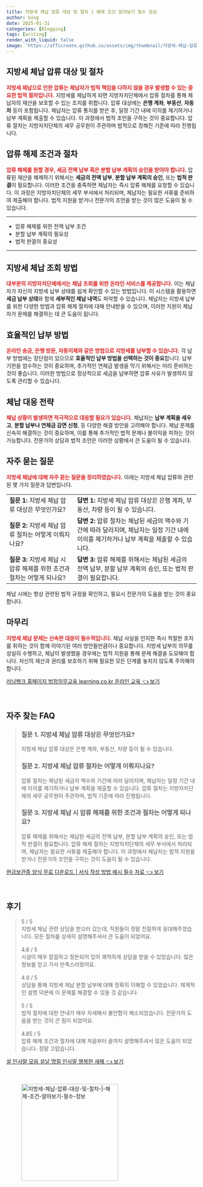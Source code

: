 ```yaml
---
title: 지방세 체납 압류 대상 및 절차 | 해제 조건 알아보기 필수 정보
author: bing
date: 2025-01-31
categories: [Blogging]
tags: [writing]
render_with_liquid: false
image: 'https://afficreate.github.io/assets/img/thumbnail/지방세-체납-압류-대상-및-절차-|-해제-조건-알아보기-필수-정보.webp'
---
```



<h2 id='지방세 체납 압류 대상 및 절차'>지방세 체납 압류 대상 및 절차</h2>

<p><b><span style="color: #ee2323;">지방세 체납으로 인한 압류는 체납자가 법적 책임을 다하지 않을 경우 발생할 수 있는 중요한 법적 절차입니다.</span></b>  지방세를 체납하게 되면 지방자치단체에서 압류 절차를 통해 체납자의 재산을 보호할 수 있는 조치를 취합니다. 압류 대상에는 <b>은행 계좌</b>, <b>부동산</b>, <b>자동차</b> 등이 포함됩니다. 체납자는 압류 통지를 받은 후, 일정 기간 내에 이의를 제기하거나 납부 계획을 제출할 수 있습니다. 이 과정에서 법적 조언을 구하는 것이 중요합니다. 압류 절차는 지방자치단체의 세무 공무원이 주관하며 법적으로 정해진 기준에 따라 진행됩니다.</p>

<h2 id='압류 해제 조건과 절차'>압류 해제 조건과 절차</h2>

<p><b><span style="color: #ee2323;">압류 해제를 원할 경우, 세금 전액 납부 혹은 분할 납부 계획의 승인을 받아야 합니다.</span></b> 압류된 재산을 해제하기 위해서는 <b>세금의 전액 납부</b>, <b>분할 납부 계획의 승인</b>, 또는 <b>법적 판결</b>이 필요합니다. 이러한 조건을 충족하면 체납자는 즉시 압류 해제를 요청할 수 있습니다. 이 과정은 지방자치단체의 세무 부서에서 처리되며, 체납자는 필요한 서류를 준비하여 제출해야 합니다. 법적 지원을 받거나 전문가의 조언을 받는 것이 많은 도움이 될 수 있습니다.</p>

<hr />

<ul>
    <li>압류 해제를 위한 전액 납부 조건</li>
    <li>분할 납부 계획의 필요성</li>
    <li>법적 판결의 중요성</li>
</ul>

<hr />

<h2 id='지방세 체납 조회 방법'>지방세 체납 조회 방법</h2>

<p><b><span style="color: #ee2323;">대부분의 지방자치단체에서는 체납 조회를 위한 온라인 서비스를 제공합니다.</span></b> 이는 체납자가 자신의 지방세 납부 상태를 쉽게 확인할 수 있는 방법입니다. 이 시스템을 활용하면 <b>세금 납부 상태</b>와 함께 <b>세부적인 체납 내역</b>도 파악할 수 있습니다. 체납자는 지방세 납부를 위한 다양한 방법과 압류 해제 절차에 대해 안내받을 수 있으며, 이러한 지원이 체납자가 문제를 해결하는 데 큰 도움이 됩니다.</p>

<h2 id='효율적인 납부 방법'>효율적인 납부 방법</h2>

<p><b><span style="color: #ee2323;">온라인 송금, 은행 방문, 자동이체와 같은 방법으로 지방세를 납부할 수 있습니다.</span></b> 각 납부 방법에는 장단점이 있으므로 <b>효율적인 납부 방법을 선택하는 것이 중요</b>합니다. 납부 기한을 엄수하는 것이 중요하며, 추가적인 연체금 발생을 막기 위해서는 미리 준비하는 것이 좋습니다. 이러한 방법으로 정상적으로 세금을 납부하면 압류 사유가 발생하지 않도록 관리할 수 있습니다.</p>

<h2 id='체납 대응 전략'>체납 대응 전략</h2>

<p><b><span style="color: #ee2323;">체납 상황이 발생하면 적극적으로 대응할 필요가 있습니다.</span></b> 체납자는 <b>납부 계획을 세우고</b>, <b>분할 납부나 연체금 감면 신청</b>, 등 다양한 해결 방안을 고려해야 합니다. 체납 문제를 신속히 해결하는 것이 중요하며, 이를 통해 추가적인 법적 문제나 불이익을 피하는 것이 가능합니다. 전문가의 상담과 법적 조언은 이러한 상황에서 큰 도움이 될 수 있습니다.</p>

<h2 id='자주 묻는 질문'>자주 묻는 질문</h2>

<p><b><span style="color: #ee2323;">지방세 체납에 대해 자주 묻는 질문을 정리하였습니다.</span></b> 아래는 지방세 체납 압류와 관련된 몇 가지 질문과 답변입니다.</p>

<table>
    <tr>
        <td><b>질문 1:</b> 지방세 체납 압류 대상은 무엇인가요?</td>
        <td><b>답변 1:</b> 지방세 체납 압류 대상은 은행 계좌, 부동산, 차량 등이 될 수 있습니다.</td>
    </tr>
    <tr>
        <td><b>질문 2:</b> 지방세 체납 압류 절차는 어떻게 이뤄지나요?</td>
        <td><b>답변 2:</b> 압류 절차는 체납된 세금의 액수와 기간에 따라 달라지며, 체납자는 일정 기간 내에 이의를 제기하거나 납부 계획을 제출할 수 있습니다.</td>
    </tr>
    <tr>
        <td><b>질문 3:</b> 지방세 체납 시 압류 해제를 위한 조건과 절차는 어떻게 되나요?</td>
        <td><b>답변 3:</b> 압류 해제를 위해서는 체납된 세금의 전액 납부, 분할 납부 계획의 승인, 또는 법적 판결이 필요합니다.</td>
    </tr>
</table>

<p>체납 시에는 항상 관련된 법적 규정을 확인하고, 필요시 전문가의 도움을 받는 것이 중요합니다.</p>

<h2 id='마무리'>마무리</h2>

<p><b><span style="color: #ee2323;">지방세 체납 문제는 신속한 대응이 필수적입니다.</span></b> 체납 사실을 인지한 즉시 적절한 조치를 취하는 것이 함께 이야기된 여러 방안들만큼이나 중요합니다. 지방세 납부의 의무를 성실히 수행하고, 체납이 발생했을 경우에는 법적 지원을 통해 문제 해결을 도모해야 합니다. 자신의 재산과 권리를 보호하기 위해 필요한 모든 단계를 놓치지 않도록 주의해야 합니다. </p>


<p><a class="click-button" title="러닝뱅크 홈페이지 법정의무교육 learning.co.kr 온라인 교육" href="https://afficreate.github.io/posts/%EB%9F%AC%EB%8B%9D%EB%B1%85%ED%81%AC-%ED%99%88%ED%8E%98%EC%9D%B4%EC%A7%80-%EB%B2%95%EC%A0%95%EC%9D%98%EB%AC%B4%EA%B5%90%EC%9C%A1-learning.co.kr-%EC%98%A8%EB%9D%BC%EC%9D%B8-%EA%B5%90%EC%9C%A1/" rel="dofollow">러닝뱅크 홈페이지 법정의무교육 learning.co.kr 온라인 교육 👈 보기</a></p><br>
<h2 id='자주_찾는_FAQ'>자주 찾는 FAQ</h2>
<div itemscope="" itemtype="https://schema.org/FAQPage"> 
<blockquote> 
<div itemscope="" itemprop="mainEntity" itemtype="https://schema.org/Question"> 
<h3 itemprop="name">질문 1. 지방세 체납 압류 대상은 무엇인가요?</h3> 
<div itemscope="" itemprop="acceptedAnswer" itemtype="https://schema.org/Answer"> 
<span itemprop="text"> 
<p>지방세 체납 압류 대상은 은행 계좌, 부동산, 차량 등이 될 수 있습니다.</p> 
</span> 
</div> 
</div> 

<div itemscope="" itemprop="mainEntity" itemtype="https://schema.org/Question"> 
<h3 itemprop="name">질문 2. 지방세 체납 압류 절차는 어떻게 이뤄지나요?</h3> 
<div itemscope="" itemprop="acceptedAnswer" itemtype="https://schema.org/Answer"> 
<span itemprop="text"> 
<p>압류 절차는 체납된 세금의 액수와 기간에 따라 달라지며, 체납자는 일정 기간 내에 이의를 제기하거나 납부 계획을 제출할 수 있습니다. 압류 절차는 지방자치단체의 세무 공무원이 주관하며, 법적 기준에 따라 진행됩니다.</p> 
</span> 
</div> 
</div> 

<div itemscope="" itemprop="mainEntity" itemtype="https://schema.org/Question"> 
<h3 itemprop="name">질문 3. 지방세 체납 시 압류 해제를 위한 조건과 절차는 어떻게 되나요?</h3> 
<div itemscope="" itemprop="acceptedAnswer" itemtype="https://schema.org/Answer"> 
<span itemprop="text"> 
<p>압류 해제를 위해서는 체납된 세금의 전액 납부, 분할 납부 계획의 승인, 또는 법적 판결이 필요합니다. 압류 해제 절차는 지방자치단체의 세무 부서에서 처리되며, 체납자는 필요한 서류를 제출해야 합니다. 이 과정에서 체납자는 법적 지원을 받거나 전문가의 조언을 구하는 것이 도움이 될 수 있습니다.</p> 
</span> 
</div> 
</div> 
</blockquote> 
</div>
<p><a class="click-button" title="현금보관증 양식 무료 다운로드 | 서식 작성 방법 예시 필수 자료" href="https://afficreate.github.io/posts/%ED%98%84%EA%B8%88%EB%B3%B4%EA%B4%80%EC%A6%9D-%EC%96%91%EC%8B%9D-%EB%AC%B4%EB%A3%8C-%EB%8B%A4%EC%9A%B4%EB%A1%9C%EB%93%9C-%EC%84%9C%EC%8B%9D-%EC%9E%91%EC%84%B1-%EB%B0%A9%EB%B2%95-%EC%98%88%EC%8B%9C-%ED%95%84%EC%88%98-%EC%9E%90%EB%A3%8C/" rel="dofollow">현금보관증 양식 무료 다운로드 | 서식 작성 방법 예시 필수 자료 👈 보기</a></p><br>
<h2 id='후기'>후기</h2>
<div itemscope itemtype="https://schema.org/Product">
  <blockquote>
  <div itemprop="review" itemscope itemtype="https://schema.org/Review">
      <div itemprop="reviewRating" itemscope itemtype="https://schema.org/Rating"> <span itemprop="ratingValue">5</span> / <span itemprop="bestRating">5</span> </div>
      <span itemprop="reviewBody">지방세 체납 관련 상담을 받으러 갔는데, 직원들이 정말 친절하게 응대해주었습니다. 모든 절차를 상세히 설명해주셔서 큰 도움이 되었어요.</span>
  </div>
  <br>
  <div itemprop="review" itemscope itemtype="https://schema.org/Review">
      <div itemprop="reviewRating" itemscope itemtype="https://schema.org/Rating"> <span itemprop="ratingValue">4.8</span> / <span itemprop="bestRating">5</span> </div>
      <span itemprop="reviewBody">시설이 매우 깔끔하고 정돈되어 있어 쾌적하게 상담을 받을 수 있었습니다. 많은 정보를 얻고 가서 만족스러웠어요.</span>
  </div>
  <br>
  <div itemprop="review" itemscope itemtype="https://schema.org/Review">
      <div itemprop="reviewRating" itemscope itemtype="https://schema.org/Rating"> <span itemprop="ratingValue">4.9</span> / <span itemprop="bestRating">5</span> </div>
      <span itemprop="reviewBody">상담을 통해 지방세 체납 분할 납부에 대해 정확히 이해할 수 있었습니다. 체계적인 설명 덕분에 이 문제를 해결할 수 있을 것 같습니다.</span>
  </div>
  <br>
  <div itemprop="review" itemscope itemtype="https://schema.org/Review">
      <div itemprop="reviewRating" itemscope itemtype="https://schema.org/Rating"> <span itemprop="ratingValue">5</span> / <span itemprop="bestRating">5</span> </div>
      <span itemprop="reviewBody">법적 절차에 대한 안내가 매우 자세해서 불안함이 해소되었습니다. 전문가의 도움을 받는 것이 큰 힘이 되었어요.</span>
  </div>
  <br>
  <div itemprop="review" itemscope itemtype="https://schema.org/Review">
      <div itemprop="reviewRating" itemscope itemtype="https://schema.org/Rating"> <span itemprop="ratingValue">4.85</span> / <span itemprop="bestRating">5</span> </div>
      <span itemprop="reviewBody">압류 해제 조건과 절차에 대해 처음부터 끝까지 설명해주셔서 많은 도움이 되었습니다. 정말 고맙습니다.</span>
  </div>
  </blockquote>
</div>
<p><a class="click-button" title="설 인사말 모음 설날 명절 인사말 행복한 새해" href="https://afficreate.github.io/posts/%EC%84%A4-%EC%9D%B8%EC%82%AC%EB%A7%90-%EB%AA%A8%EC%9D%8C-%EC%84%A4%EB%82%A0-%EB%AA%85%EC%A0%88-%EC%9D%B8%EC%82%AC%EB%A7%90-%ED%96%89%EB%B3%B5%ED%95%9C-%EC%83%88%ED%95%B4/" rel="dofollow">설 인사말 모음 설날 명절 인사말 행복한 새해 👈 보기</a></p><br>
<figure class="image"><img src="https://afficreate.github.io/assets/img/thumbnail/지방세-체납-압류-대상-및-절차-|-해제-조건-알아보기-필수-정보.webp" alt="지방세-체납-압류-대상-및-절차-|-해제-조건-알아보기-필수-정보" width="256" height="256"></figure>